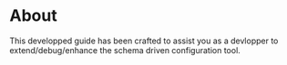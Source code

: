 # About

This developped guide has been crafted to assist you as a devlopper to extend/debug/enhance the schema driven configuration tool.
 
